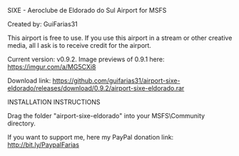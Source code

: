 SIXE - Aeroclube de Eldorado do Sul
Airport for MSFS

Created by: GuiFarias31

This airport is free to use. If you use this airport in a stream or other creative media, all I ask is to receive credit for the airport.

Current version: v0.9.2. Image previews of 0.9.1 here: https://imgur.com/a/MG5CXi8

Download link: https://github.com/guifarias31/airport-sixe-eldorado/releases/download/0.9.2/airport-sixe-eldorado.rar

INSTALLATION INSTRUCTIONS

Drag the folder "airport-sixe-eldorado" into your MSFS\Community directory.

If you want to support me, here my PayPal donation link: http://bit.ly/PaypalFarias
